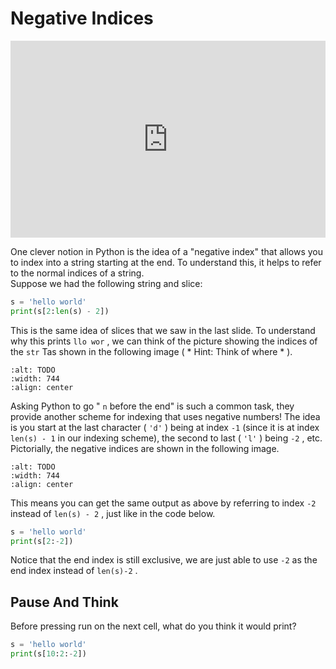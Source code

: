 # Negative Indices

<div style="position: relative; padding-bottom: 62.5%; height: 0;">
    <iframe src="https://www.loom.com/embed/2c14882d5c6f4328961b933d58c5c7d9?sharedAppSource=personal_library" frameborder="0" webkitallowfullscreen mozallowfullscreen allowfullscreen style="position: absolute; top: 0; left: 0; width: 100%; height: 100%;"></iframe>
</div>

One clever notion in Python is the idea of a "negative index" that allows you to index into a string starting at the end. To understand this, it helps to refer to the normal indices of a string.  
Suppose we had the following string and slice:  
```python
s = 'hello world'
print(s[2:len(s) - 2])
```

This is the same idea of slices that we saw in the last slide. To understand why this prints `llo wor` , we can think of the picture showing the indices of the `str` Tas shown in the following image ( *
			Hint: Think of where 
			* ).  
```{image} https://static.us.edusercontent.com/files/O6DgXxSxp4AtJg2JsGibHOpf
:alt: TODO
:width: 744
:align: center
```

Asking Python to go " `n` before the end" is such a common task, they provide another scheme for indexing that uses negative numbers! The idea is you start at the last character ( `'d'` ) being at index `-1` (since it is at index `len(s) - 1` in our indexing scheme), the second to last ( `'l'` ) being `-2` , etc. Pictorially, the negative indices are shown in the following image.  
```{image} https://static.us.edusercontent.com/files/oeDlJkGmqUtQXpUmO1wtDBXH
:alt: TODO
:width: 744
:align: center
```

This means you can get the same output as above by referring to index `-2` instead of `len(s) - 2` , just like in the code below.  
```python
s = 'hello world'
print(s[2:-2])
```

Notice that the end index is still exclusive, we are just able to use `-2` as the end index instead of `len(s)-2` .  
##  Pause And Think  

Before pressing run on the next cell, what do you think it would print?  
```python
s = 'hello world'
print(s[10:2:-2])
```

